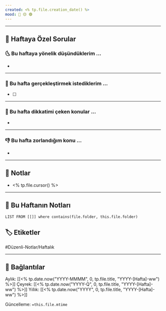 ```yaml
---
created: <% tp.file.creation_date() %>
mood: 🔴 🟡 🟢
---
```

---
## 📅 Haftaya Özel Sorular
### 🌜 Bu haftaya yönelik düşündüklerim ...
- 
---
### 🚀 Bu hafta gerçekleştirmek istediklerim ...
- [ ] 
---
### 🙌 Bu hafta dikkatimi çeken konular ...
- 
---
### 👎 Bu hafta zorlandığım konu ...
- 
---
## 📝 Notlar
-  <% tp.file.cursor() %>
---
## 📝 Bu Haftanın Notları
```dataview
LIST FROM [[]] where contains(file.folder, this.file.folder)
```

## 🏷️ Etiketler
#Düzenli-Notlar/Haftalık

---
##  🔗 Bağlantılar
Aylık: [[<% tp.date.now("YYYY-MMMM", 0, tp.file.title, "YYYY-[Hafta]-ww") %>]]
Çeyrek: [[<% tp.date.now("YYYY-Q", 0, tp.file.title, "YYYY-[Hafta]-ww") %>]]
Yıllık: [[<% tp.date.now("YYYY", 0, tp.file.title, "YYYY-[Hafta]-ww") %>]]

Güncelleme: `=this.file.mtime`
